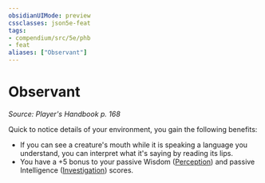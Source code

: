 ```yaml
---
obsidianUIMode: preview
cssclasses: json5e-feat
tags:
- compendium/src/5e/phb
- feat
aliases: ["Observant"]
---
```

# Observant
*Source: Player's Handbook p. 168*  

Quick to notice details of your environment, you gain the following benefits:

- If you can see a creature's mouth while it is speaking a language you understand, you can interpret what it's saying by reading its lips.  
- You have a +5 bonus to your passive Wisdom ([Perception](/2-Mechanics/CLI/rules/skills.md#Perception)) and passive Intelligence ([Investigation](/2-Mechanics/CLI/rules/skills.md#Investigation)) scores.